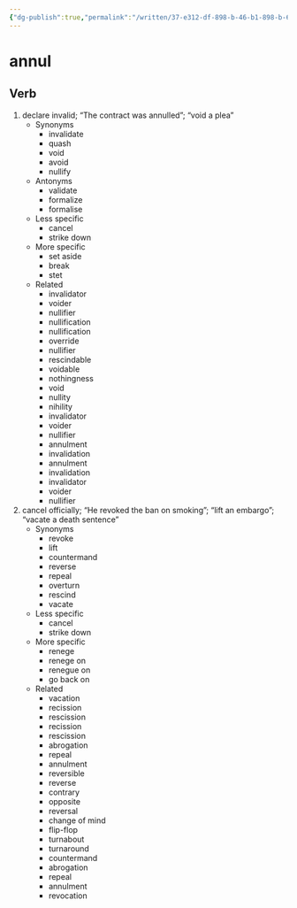 ```yaml
---
{"dg-publish":true,"permalink":"/written/37-e312-df-898-b-46-b1-898-b-69-a7-dd-0-bc-2-e2/","dgHomeLink":true,"dgPassFrontmatter":false}
---
```


# annul


## Verb

1. declare invalid; “The contract was annulled”; “void a plea”
	- Synonyms
		- invalidate
		- quash
		- void
		- avoid
		- nullify
	- Antonyms
		- validate
		- formalize
		- formalise
	- Less specific
		- cancel
		- strike down
	- More specific
		- set aside
		- break
		- stet
	- Related
		- invalidator
		- voider
		- nullifier
		- nullification
		- nullification
		- override
		- nullifier
		- rescindable
		- voidable
		- nothingness
		- void
		- nullity
		- nihility
		- invalidator
		- voider
		- nullifier
		- annulment
		- invalidation
		- annulment
		- invalidation
		- invalidator
		- voider
		- nullifier
2. cancel officially; “He revoked the ban on smoking”; “lift an embargo”; “vacate a death sentence”
	- Synonyms
		- revoke
		- lift
		- countermand
		- reverse
		- repeal
		- overturn
		- rescind
		- vacate
	- Less specific
		- cancel
		- strike down
	- More specific
		- renege
		- renege on
		- renegue on
		- go back on
	- Related
		- vacation
		- recission
		- rescission
		- recission
		- rescission
		- abrogation
		- repeal
		- annulment
		- reversible
		- reverse
		- contrary
		- opposite
		- reversal
		- change of mind
		- flip-flop
		- turnabout
		- turnaround
		- countermand
		- abrogation
		- repeal
		- annulment
		- revocation


